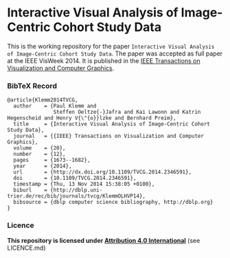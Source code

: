 # Interactive Visual Analysis of Image-Centric Cohort Study Data

This is the working repository for the paper `Interactive Visual Analysis of Image-Centric Cohort Study Data`. The paper was accepted as full paper at the IEEE VisWeek 2014. It is published in the [IEEE Transactions on Visualization and Computer Graphics](http://ieeexplore.ieee.org/xpl/articleDetails.jsp?arnumber=6876009).

### BibTeX Record
```
@article{Klemm2014TVCG,
  author    = {Paul Klemm and
               Steffen Oeltze{-}Jafra and Kai Lawonn and Katrin Hegenscheid and Henry V{\"{o}}lzke and Bernhard Preim},
  title     = {Interactive Visual Analysis of Image-Centric Cohort Study Data},
  journal   = {{IEEE} Transactions on Visualization and Computer Graphics},
  volume    = {20},
  number    = {12},
  pages     = {1673--1682},
  year      = {2014},
  url       = {http://dx.doi.org/10.1109/TVCG.2014.2346591},
  doi       = {10.1109/TVCG.2014.2346591},
  timestamp = {Thu, 13 Nov 2014 15:38:05 +0100},
  biburl    = {http://dblp.uni-trier.de/rec/bib/journals/tvcg/KlemmOLHVP14},
  bibsource = {dblp computer science bibliography, http://dblp.org}
}
```

### Licence
**This repository is licensed under [Attribution 4.0 International](https://creativecommons.org/licenses/by/4.0/)** (see LICENCE.md)
